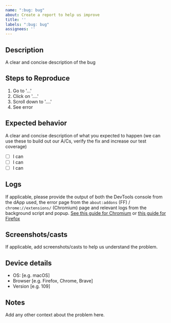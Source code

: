 ```yaml
---
name: ":bug: bug"
about: Create a report to help us improve
title: ''
labels: ":bug: bug"
assignees: ''
---
```


## Description

A clear and concise description of the bug

## Steps to Reproduce

1. Go to '...'
2. Click on '....'
3. Scroll down to '....'
4. See error

## Expected behavior

A clear and concise description of what you expected to happen (we can use these to build out our A/Cs, verify the fix and increase our test coverage)

- [ ] I can 
- [ ] I can
- [ ] I can

## Logs

If applicable, please provide the output of both
the DevTools console from the dApp used, the error page from the
`about:addons` (FF) / `chrome://extensions/` (Chromium) page and relevant logs
from the background script and popup.
[See this guide for Chromium](https://developer.chrome.com/docs/extensions/mv3/tut_debugging/)
or [this guide for Firefox](https://extensionworkshop.com/documentation/develop/debugging/)

## Screenshots/casts

If applicable, add screenshots/casts to help us understand the problem.

## Device details

- OS: [e.g. macOS]
- Browser [e.g. Firefox, Chrome, Brave]
- Version [e.g. 109]

## Notes

Add any other context about the problem here.
